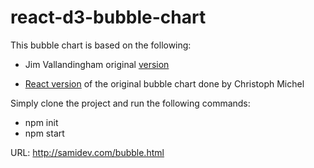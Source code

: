 # react-d3-bubble-chart
This bubble chart is based on the following:

- Jim Vallandingham original <a href="http://vallandingham.me//bubble_charts_with_d3v4.html" target="_blank">version</a>

- <a href="http://cmichel.io/projects/react-d3-bubblechart" target="_blank">React version</a> of the original bubble chart done by Christoph Michel 

Simply clone the project and run the following commands:

- npm init
- npm start

URL:  http://samidev.com/bubble.html
